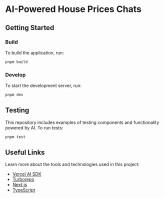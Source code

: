 # AI-Powered House Prices Chats

## Getting Started

### Build

To build the application, run:

```sh
pnpm build
```

### Develop

To start the development server, run:

```sh
pnpm dev
```

## Testing

This repository includes examples of testing components and functionality powered by AI. To run tests:

```sh
pnpm test
```

## Useful Links

Learn more about the tools and technologies used in this project:

- [Vercel AI SDK](https://vercel.com/docs/ai)
- [Turborepo](https://turbo.build/repo/docs)
- [Next.js](https://nextjs.org/)
- [TypeScript](https://www.typescriptlang.org/)
